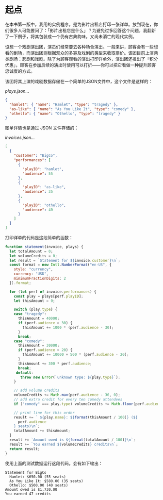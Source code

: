 # 起点

在本书第一版中，我用的实例程序，是为影片出租店打印一张详单。放到现在，你们很多人可能要问了：「影片出租店是什么」？为避免过多回答这个问题，我翻新了一下例子，将其包装成一个仍有古典韵味，又尚未消亡的现代实例。

设想一个戏剧演出团，演员们经常要去各种场合演出。一般来讲，顾客会有一些想看的剧场，而演出团则根据观众的多寡及戏剧的类型来收取票价。该团目前上演两类剧场：悲剧和戏剧。除了为顾客观看的演出打印详单外，演出团还推出了「积分优惠」，顾客在参加后续的演出时使用可以打折——你可以把它看做一种提升顾客忠诚度的方式。

该团将其上演的戏剧数据存储在一个简单的JSON文件中，这个文件是这样的：

_plays.json..._

```json
{
  "hamlet": { "name": "Hamlet", "type": "tragedy" },
  "as-like": { "name": "As You Like It", "type": "comedy" },
  "othello": { "name": "Othello", "type": "tragedy" }
}
```

账单详情也是通过 JSON 文件存储的：

_invoices.json..._

```json
[
  {
    "customer": "BigCo",
    "performances": [
      {
        "playID": "hamlet",
        "audience": 55
      },
      {
        "playID": "as-like",
        "audience": 35
      },
      {
        "playID": "othello",
        "audience": 40
      }
    ]
  }
]
```

打印详单的代码是这段简单的函数：

```javascript
function statement(invoice, plays) {
  let totalAmount = 0;
  let volumeCredits = 0;
  let result = `Statement for ${invoice.customer}\n`;
  const format = new Intl.NumberFormat("en-US", {
    style: "currency",
    currency: "USD",
    minimumFractionDigits: 2
  }).format;

  for (let perf of invoice.performances) {
    const play = plays[perf.playID];
    let thisAmount = 0;

    switch (play.type) {
    case "tragedy":
      thisAmount = 40000;
      if (perf.audience > 30) {
        thisAmount += 1000 * (perf.audience - 30);
      }
      break;
    case "comedy":
      thisAmount = 30000;
      if (perf.audience > 20) {
        thisAmount += 10000 + 500 * (perf.audience - 20);
      }
      thisAmount += 300 * perf.audience;
      break;
     default:
       throw new Error(`unknown type: ${play.type}`);
    }

    // add volume credits
    volumeCredits += Math.max(perf.audience - 30, 0);
    // add extra credit for every ten comedy attendees
    if ("comedy" === play.type) volumeCredits += Math.floor(perf.audience / 5);

    // print line for this order
    result += ` ${play.name}: ${format(thisAmount / 100)} (${
      perf.audience
    } seats)\n`;
    totalAmount += thisAmount;
  }
  result += `Amount owed is ${format(totalAmount / 100)}\n`;
  result += `You earned ${volumeCredits} credits\n`;
  return result;
}
```

使用上面的测试数据运行这段代码，会有如下输出：

```
Statement for BigCo
  Hamlet: $650.00 (55 seats)
  As You Like It: $580.00 (35 seats)
  Othello: $500.00 (40 seats)
Amount owed is $1,730.00
You earned 47 credits
```
